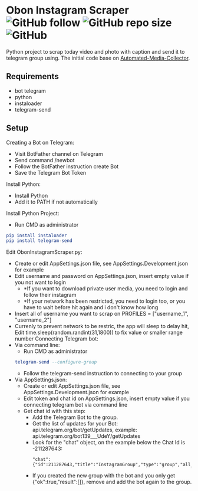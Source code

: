 # Obon Instagram Scraper ![GitHub follow](https://img.shields.io/github/followers/rezaffikri?label=Follow&style=social) ![GitHub repo size](https://img.shields.io/github/repo-size/rezaffikri/ObonInstagramScraper) ![GitHub](https://img.shields.io/github/license/rezaffikri/ObonInstagramScraper)

 Python project to scrap today video and photo with caption and send it to telegram group using.
 The initial code base on [Automated-Media-Collector](https://github.com/ficanovak/Automated-Media-Collector).
 
 ## Requirements
- bot telegram
- python
- instaloader
- telegram-send
 
 ##  Setup
Creating a Bot on Telegram:
- Visit BotFather channel on Telegram
- Send command /newbot
- Follow the BotFather instruction create Bot
- Save the Telegram Bot Token

Install Python:
- Install Python
- Add it to PATH if not automatically

Install Python Project:
- Run CMD as administrator
```elm
pip install instaloader
pip install telegram-send
```

Edit ObonInstagramScraper.py:
- Create or edit AppSettings.json file, see AppSettings.Development.json for example
- Edit username and password on AppSettings.json, insert empty value if you not want to login
    - *If you want to download private user media, you need to login and follow their instagram
    - *If your network has been restricted, you need to login too, or you have to wait before hit again and i don't know how long
- Insert all of username you want to scrap on PROFILES = ["username_1", "username_2"]
- Currenly to prevent network to be restric, the app will sleep to delay hit, Edit time.sleep(random.randint(31,1800)) to fix value or smaller range number
Connecting Telegram bot:
- Via command line:
    - Run CMD as administrator
    ```elm
    telegram-send --configure-group
    ```
    - Follow the telegram-send instruction to connecting to your group
- Via AppSettings.json:
    - Create or edit AppSettings.json file, see AppSettings.Development.json for example
    - Edit token and chat id on AppSettings.json, insert empty value if you connecting telegram bot via command line
    - Get chat id with this step:
        - Add the Telegram Bot to the group.
        - Get the list of updates for your Bot: api.telegram.org/bot<Telegram Bot Token>/getUpdates, example: api.telegram.org/bot139___UdeY/getUpdates
        - Look for the "chat" object, on the example below the Chat Id is -211287643:
            ```
           "chat":{"id":211287643,"title":"InstagramGroup","type":"group","all_members_are_administrators":true}
            ```
        - If you created the new group with the bot and you only get {"ok":true,"result":[]}, remove and add the bot again to the group.
